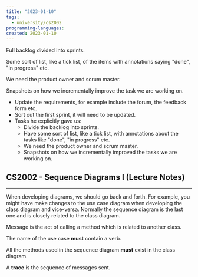 ```yaml
---
title: "2023-01-10"
tags:
  - university/cs2002
programming-languages:
created: 2023-01-10
---
```

Full backlog divided into sprints.

Some sort of list, like a tick list, of the items with annotations saying "done", "in progress" etc. 

We need the product owner and scrum master.

Snapshots on how we incrementally improve the task we are working on.

- Update the requirements, for example include the forum, the feedback form etc.
- Sort out the first sprint, it will need to be updated.
- Tasks he explicitly gave us:
    - Divide the backlog into sprints.
    - Have some sort of list, like a tick list, with annotations about the tasks like "done", "in progress" etc.
    - We need the product owner and scrum master.
    - Snapshots on how we incrementally improved the tasks we are working on.

## CS2002 - Sequence Diagrams I (Lecture Notes)
---
When developing diagrams, we should go back and forth. For example, you might have make changes to the use case diagram when developing the class diagram and vice-versa. Normally the sequence diagram is the last one and is closely related to the class diagram.

Message is the act of calling a method which is related to another class.

The name of the use case **must** contain a verb.

All the methods used in the sequence diagram **must** exist in the class diagram.

A **trace** is the sequence of messages sent.